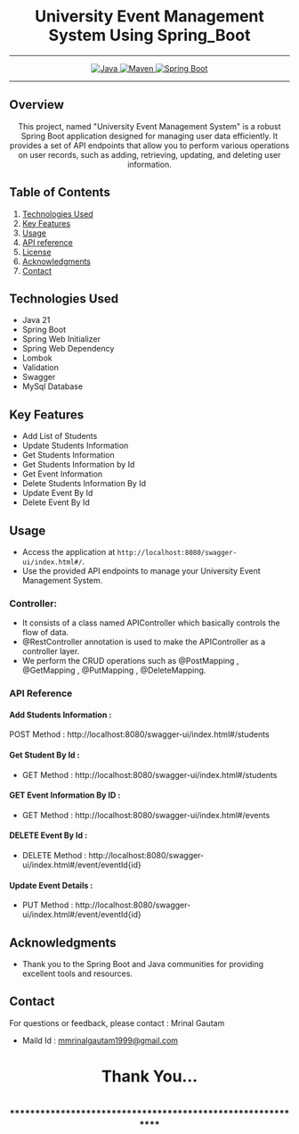 # <h1 align = "center"> University Event Management System Using Spring_Boot </h1>
___ 
<p align="center">
<a href="Java url">
    <img alt="Java" src="https://img.shields.io/badge/Java->=8-darkblue.svg" />
</a>
<a href="Maven url" >
    <img alt="Maven" src="https://img.shields.io/badge/maven-3.1.3-brightgreen.svg" />
</a>
<a href="Spring Boot url" >
    <img alt="Spring Boot" src="https://img.shields.io/badge/Spring Boot-3.0.6-brightgreen.svg" />
</a>
</p>

---

<p align="left">

<!-- Project Description -->
## Overview
<p align="center">This project, named "University Event Management System" is a robust Spring Boot application designed for managing user data efficiently. It provides a set of API endpoints that allow you to perform various operations on user records, such as adding, retrieving, updating, and deleting user information. 
</p>

<!-- Table of Contents -->
## Table of Contents
1. [Technologies Used](#technologies-used)
2. [Key Features](#key-features)
3. [Usage](#usage)
4. [API reference](#api-reference)
5. [License](#license)
6. [Acknowledgments](#acknowledgments)
7. [Contact](#contact)

<!-- Technologies Used -->
## Technologies Used
- Java 21
- Spring Boot
- Spring Web Initializer
- Spring Web Dependency
- Lombok
- Validation
- Swagger
- MySql Database


<!-- Key Features -->
## Key Features
- Add List of Students
- Update Students Information
- Get Students Information
- Get Students Information by Id 
- Get Event Information
- Delete Students Information By Id
- Update Event By Id
- Delete Event By Id

<!-- Usage -->
## Usage
- Access the application at `http://localhost:8080/swagger-ui/index.html#/`.
- Use the provided API endpoints to manage your University Event Management System.

### Controller:
- It consists of a class named APIController which basically controls the flow of data.
- @RestController annotation is used to make the APIController as a controller layer.
- We perform the CRUD operations such as @PostMapping , @GetMapping , @PutMapping , @DeleteMapping.

### API Reference

#### Add Students Information :
POST Method :  http://localhost:8080/swagger-ui/index.html#/students


#### Get Student By Id  :
 - GET Method : http://localhost:8080/swagger-ui/index.html#/students

 #### GET Event Information By ID :
 - GET Method :  http://localhost:8080/swagger-ui/index.html#/events

 #### DELETE Event By Id :
 - DELETE Method :   http://localhost:8080/swagger-ui/index.html#/event/eventId{id}

  #### Update Event Details :
 - PUT Method :   http://localhost:8080/swagger-ui/index.html#/event/eventId{id}




 <!-- Acknowledgments -->
## Acknowledgments
- Thank you to the Spring Boot and Java communities for providing excellent tools and resources.

<!-- Contact -->
## Contact
For questions or feedback, please contact : Mrinal Gautam 
- Maild Id : mmrinalgautam1999@gmail.com

<h1 align="center">Thank You...<h1>
<h3 align = "center"> ***********************************************************<h3>
